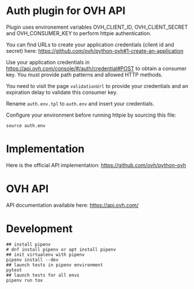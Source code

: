 # Auth plugin for OVH API

Plugin uses environement variables OVH\_CLIENT\_ID, OVH\_CLIENT\_SECRET
and OVH\_CONSUMER\_KEY to perform httpie authentication.

You can find URLs to create your application credentials
(client id and secret) here:
https://github.com/ovh/python-ovh#1-create-an-application

Use your application credentials in
https://api.ovh.com/console/#/auth/credential#POST
to obtain a consumer key. You must provide path patterns and allowed HTTP
methods.

You need to visit the page ``validationUrl``
to provide your credentials and an expiration delay to validate
this consumer key.

Rename ``auth.env.tpl`` to ``auth.env`` and insert your credentials.

Configure your environment before running httpie by sourcing this file:

```
source auth.env
```


# Implementation

Here is the official API implementation: https://github.com/ovh/python-ovh


# OVH API

API documentation available here: https://api.ovh.com/ 


# Development

```
## install pipenv
# dnf install pipenv or apt install pipenv
## init virtualenv with pipenv
pipenv install --dev
## launch tests in pipenv environment
pytest 
## launch tests for all envs
pipenv run tox
```
